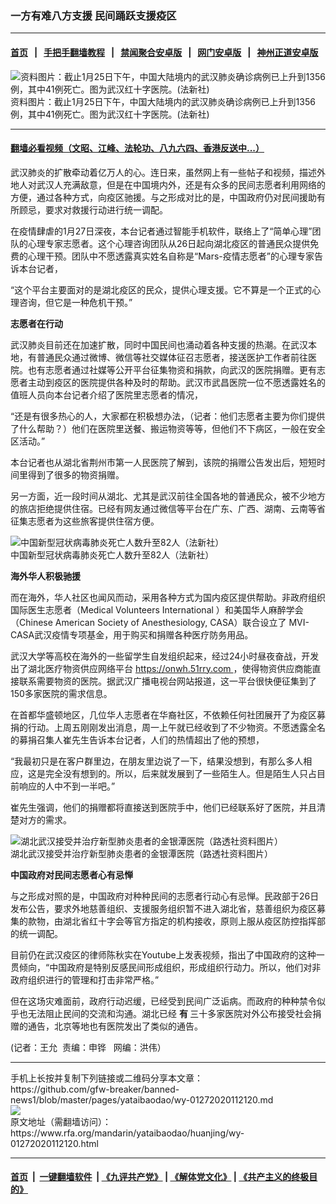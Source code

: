### 一方有难八方支援   民间踊跃支援疫区
------------------------

#### [首页](https://github.com/gfw-breaker/banned-news1/blob/master/README.md) &nbsp;&nbsp;|&nbsp;&nbsp; [手把手翻墙教程](https://github.com/gfw-breaker/guides/wiki) &nbsp;&nbsp;|&nbsp;&nbsp; [禁闻聚合安卓版](https://github.com/gfw-breaker/bn-android) &nbsp;&nbsp;|&nbsp;&nbsp; [网门安卓版](https://github.com/oGate2/oGate) &nbsp;&nbsp;|&nbsp;&nbsp; [神州正道安卓版](https://github.com/SzzdOgate/update) 



<div id="headerimg">
 <img alt="资料图片：截止1月25日下午，中国大陆境内的武汉肺炎确诊病例已上升到1356例，其中41例死亡。图为武汉红十字医院。(法新社)" src="https://www.rfa.org/mandarin/yataibaodao/huanjing/wy-01272020112120.html/0127i.jpg/image" title="资料图片：截止1月25日下午，中国大陆境内的武汉肺炎确诊病例已上升到1356例，其中41例死亡。图为武汉红十字医院。(法新社)"/>
 <div id="headerimgcontents">
  <div id="headerimgcaption">
   <span>
    资料图片：截止1月25日下午，中国大陆境内的武汉肺炎确诊病例已上升到1356例，其中41例死亡。图为武汉红十字医院。(法新社)
   </span>
   <!-- zoomattribute -->
  </div>
  <!-- headerimgcaption -->
 </div>
 <!-- headerimagecontents -->
</div>

<hr/>


#### [翻墙必看视频（文昭、江峰、法轮功、八九六四、香港反送中...）](http://167.172.214.107/home.html)

<div id="storytext">
 <div>
  <div class="slot_header">
  </div>
 </div>
 <p>
  武汉肺炎的扩散牵动着亿万人的心。连日来，虽然网上有一些帖子和视频，描述外地人对武汉人充满敌意，但是在中国境内外，还是有众多的民间志愿者利用网络的方便，通过各种方式，向疫区驰援。与之形成对比的是，中国政府仍对民间援助有所顾忌，要求对救援行动进行统一调配。
 </p>
 <p>
  在疫情肆虐的1月27日深夜，本台记者通过智能手机软件，联络上了“简单心理”团队的心理专家志愿者。这个心理咨询团队从26日起向湖北疫区的普通民众提供免费的心理干预。团队中不愿透露真实姓名自称是“Mars-疫情志愿者”的心理专家告诉本台记者，
 </p>
 <p>
  “这个平台主要面对的是湖北疫区的民众，提供心理支援。它不算是一个正式的心理咨询，但它是一种危机干预。”
 </p>
 <p>
 </p>
 <p>
 </p>
 <p>
  <b>
   志愿者在行动
  </b>
 </p>
 <p>
  武汉肺炎目前还在加速扩散，同时中国民间也涌动着各种支援的热潮。在武汉本地，有普通民众通过微博、微信等社交媒体征召志愿者，接送医护工作者前往医院。也有志愿者通过社媒等公开平台征集物资和捐款，向武汉的医院捐赠。更有志愿者主动到疫区的医院提供各种及时的帮助。武汉市武昌医院一位不愿透露姓名的值班人员向本台记者介绍了医院里志愿者的情况，
 </p>
 <p>
  “还是有很多热心的人，大家都在积极想办法，（记者：他们志愿者主要为你们提供了什么帮助？）他们在医院里送餐、搬运物资等等，但他们不下病区，一般在安全区活动。”
 </p>
 <p>
  本台记者也从湖北省荆州市第一人民医院了解到，该院的捐赠公告发出后，短短时间里得到了很多的物资捐赠。
 </p>
 <p>
  另一方面，近一段时间从湖北、尤其是武汉前往全国各地的普通民众，被不少地方的旅店拒绝提供住宿。已经有网友通过微信等平台在广东、广西、湖南、云南等省征集志愿者为这些旅客提供住宿方便。
 </p>
 <p>
  <div class="image-inline captioned" style="width:622px;">
   <div style="width:622px;">
    <img alt="中国新型冠状病毒肺炎死亡人数升至82人（法新社）" src="https://www.rfa.org/mandarin/yataibaodao/huanjing/wy-01272020112120.html/0127m.jpg" title="中国新型冠状病毒肺炎死亡人数升至82人（法新社）"/>
   </div>
   <div class="image-caption">
    <span style="width:622px;">
     中国新型冠状病毒肺炎死亡人数升至82人（法新社）
    </span>
    <span class="copyright">
    </span>
   </div>
  </div>
 </p>
 <p>
  <b>
   海外华人积极驰援
  </b>
 </p>
 <p>
  而在海外，华人社区也闻风而动，采用各种方式为国内疫区提供帮助。非政府组织国际医生志愿者（Medical Volunteers International ）和美国华人麻醉学会（Chinese American Society of Anesthesiology, CASA）联合设立了 MVI-CASA武汉疫情专项基金，用于购买和捐赠各种医疗防务用品。
 </p>
 <p>
  武汉大学等高校在海外的一些留学生自发组织起来，经过24小时昼夜奋战，开发出了湖北医疗物资供应网络平台
  <a href="https://onwh.51rry.com/" target="_blank">
   https://onwh.51rry.com
  </a>
  ，使得物资供应商能直接联系需要物资的医院。据武汉广播电视台网站报道，这一平台很快便征集到了150多家医院的需求信息。
 </p>
 <p>
  在首都华盛顿地区，几位华人志愿者在华裔社区，不依赖任何社团展开了为疫区募捐的行动。上周五刚刚发出消息，周一上午就已经收到了不少物资。不愿透露全名的募捐召集人崔先生告诉本台记者，人们的热情超出了他的预想，
 </p>
 <p>
  “我最初只是在客户群里边，在朋友里边说了一下，结果没想到，有那么多人相应，这是完全没有想到的。所以，后来就发展到了一些陌生人。但是陌生人只占目前响应的人中不到一半吧。”
 </p>
 <p>
  崔先生强调，他们的捐赠都将直接送到医院手中，他们已经联系好了医院，并且清楚对方的需求。
 </p>
 <p>
  <div class="image-inline captioned" style="width:620px;">
   <div style="width:620px;">
    <img alt="湖北武汉接受并治疗新型肺炎患者的金银潭医院（路透社资料图片）" src="https://www.rfa.org/mandarin/yataibaodao/huanjing/wy-01272020112120.html/0127n.jpg" title="湖北武汉接受并治疗新型肺炎患者的金银潭医院（路透社资料图片）"/>
   </div>
   <div class="image-caption">
    <span style="width:620px;">
     湖北武汉接受并治疗新型肺炎患者的金银潭医院（路透社资料图片）
    </span>
    <span class="copyright">
    </span>
   </div>
  </div>
 </p>
 <p>
  <b>
   中国政府对民间志愿者心有忌惮
  </b>
 </p>
 <p>
  与之形成对照的是，中国政府对种种民间的志愿者行动心有忌惮。民政部于26日发布公告，要求外地慈善组织、支援服务组织暂不进入湖北省，慈善组织为疫区募集的款物，由湖北省红十字会等官方指定的机构接收，原则上服从疫区防控指挥部的统一调配。
 </p>
 <p>
  目前仍在武汉疫区的律师陈秋实在Youtube上发表视频，指出了中国政府的这种一贯倾向，“中国政府是特别反感民间形成组织，形成组织行动力。所以，他们对非政府组织进行的管理和打击非常严格。”
 </p>
 <p>
  但在这场灾难面前，政府行动迟缓，已经受到民间广泛诟病。而政府的种种禁令似乎也无法阻止民间的交流和沟通。湖北已经
  <b>
   有
  </b>
  三十多家医院对外公布接受社会捐赠的通告，北京等地也有医院发出了类似的通告。
 </p>
 <p>
 </p>
 <p>
  (记者：王允  责编：申铧   网编：洪伟）
 </p>
</div>

<hr/>
手机上长按并复制下列链接或二维码分享本文章：<br/>
https://github.com/gfw-breaker/banned-news1/blob/master/pages/yataibaodao/wy-01272020112120.md <br/>
<a href='https://github.com/gfw-breaker/banned-news1/blob/master/pages/yataibaodao/wy-01272020112120.md'><img src='https://github.com/gfw-breaker/banned-news1/blob/master/pages/yataibaodao/wy-01272020112120.md.png'/></a> <br/>
原文地址（需翻墙访问）：https://www.rfa.org/mandarin/yataibaodao/huanjing/wy-01272020112120.html


------------------------
#### [首页](https://github.com/gfw-breaker/banned-news1/blob/master/README.md) &nbsp;|&nbsp; [一键翻墙软件](https://github.com/gfw-breaker/nogfw/blob/master/README.md) &nbsp;| [《九评共产党》](https://github.com/gfw-breaker/9ping.md/blob/master/README.md#九评之一评共产党是什么) | [《解体党文化》](https://github.com/gfw-breaker/jtdwh.md/blob/master/README.md) | [《共产主义的终极目的》](https://github.com/gfw-breaker/gczydzjmd.md/blob/master/README.md)


<img src='http://gfw-breaker.win/banned-news/pages/yataibaodao/wy-01272020112120.md' width='0px' height='0px'/>